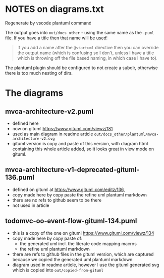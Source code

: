 NOTES on diagrams.txt
=====================

Regenerate by vscode plantuml command

The output goes into `out/docs_other` - using the same name as the `.puml` file.  If you have a title then that name will be used! 

> If you add a name after the `@startuml` directive then you can override the output name (which is confusing so I don't, unless I have a title which is throwing off the file based naming, in which case I have to).

The plantuml plugin should be configured to not create a subdir, otherwise there is too much nesting of dirs.

# The diagrams
## mvca-architecture-v2.puml

- defined here
- now on gituml https://www.gituml.com/viewz/181 
- used as main diagram in readme article `out/docs_other/plantuml/mvca-architecture-v2.svg`
- gituml version is copy and paste of this version, with diagram html containing this whole article added, so it looks great in view mode on gituml.

## mvca-architecture-v1-deprecated-gituml-136.puml 

- defined on gituml at https://www.gituml.com/editz/136, 
- copy made here by copy paste the refine uml plantuml markdown
- there are no refs to github seem to be there
- not used in article

## todomvc-oo-event-flow-gituml-134.puml 

- this is a copy of the one on gituml https://www.gituml.com/viewz/134
- copy made here by copy paste of:
    - the generated uml incl. the literate code mapping macros
    - the refine uml plantuml markdown
- there are refs to github files in the gituml version, which are captured because we copied the generated uml plantuml markdown
- diagram used in readme article, however I use the gituml generated svg which is copied into `out/copied-from-gituml`
